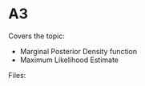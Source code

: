 # A3

Covers the topic:
- Marginal Posterior Density function
- Maximum Likelihood Estimate

Files:
